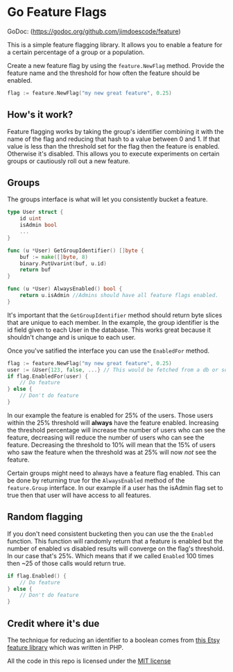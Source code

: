 Go Feature Flags
================

GoDoc: (https://godoc.org/github.com/jimdoescode/feature)

This is a simple feature flagging library. It allows you to enable a feature for a certain percentage of a group or a population.

Create a new feature flag by using the `feature.NewFlag` method. Provide the feature name and the threshold for how often the feature should be enabled. 
```go
flag := feature.NewFlag("my new great feature", 0.25)
```

How's it work?
--------------

Feature flagging works by taking the group's identifier combining it with the name of the flag and reducing that hash to a value between 0 and 1. If that value is less than the threshold set for the flag then the feature is enabled. Otherwise it's disabled. This allows you to execute experiments on certain groups or cautiously roll out a new feature.

Groups
------

The groups interface is what will let you consistently bucket a feature.

```go
type User struct {
	id uint
	isAdmin bool
	...
}

func (u *User) GetGroupIdentifier() []byte {
	buf := make([]byte, 8)
	binary.PutUvarint(buf, u.id)
	return buf
}

func (u *User) AlwaysEnabled() bool {
	return u.isAdmin //Admins should have all feature flags enabled.
}
```

It's important that the `GetGroupIdentifier` method should return byte slices that are unique to each member. In the example, the group identifier is the id field given to each User in the database. This works great because it shouldn't change and is unique to each user.

Once you've satified the interface you can use the `EnabledFor` method.
```go
flag := feature.NewFlag("my new great feature", 0.25)
user := &User{123, false, ...} // This would be fetched from a db or something
if flag.EnabledFor(user) {
	// Do feature
} else {
	// Don't do feature
}
```

In our example the feature is enabled for 25% of the users. Those users within the 25% threshold will **always** have the feature enabled. Increasing the threshold percentage will increase the number of users who can see the feature, decreasing will reduce the number of users who can see the feature. Decreasing the threshold to 10% will mean that the 15% of users who saw the feature when the threshold was at 25% will now *not* see the feature.

Certain groups might need to always have a feature flag enabled. This can be done by returning true for the `AlwaysEnabled` method of the `feature.Group` interface. In our example if a user has the isAdmin flag set to true then that user will have access to all features.

Random flagging
---------------

If you don't need consistent bucketing then you can use the the `Enabled` function. This function will randomly return that a feature is enabled but the number of enabled vs disabled results will converge on the flag's threshold. In our case that's 25%. Which means that if we called `Enabled` 100 times then ~25 of those calls would return true.
```go
if flag.Enabled() {
	// Do feature
} else {
	// Don't do feature
}
```

Credit where it's due
---------------------

The technique for reducing an identifier to a boolean comes from [this Etsy feature library](https://github.com/etsy/feature) which was written in PHP.

All the code in this repo is licensed under the [MIT license](https://opensource.org/licenses/MIT)

